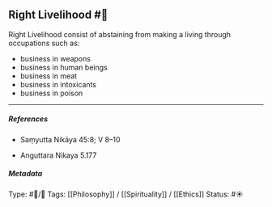## Right Livelihood #🧠 

Right Livelihood consist of abstaining from making a living through occupations such as:

- business in weapons
- business in human beings
- business in meat
- business in intoxicants
- business in poison

___

##### References

- Saṃyutta Nikāya 45:8; V 8–10

- Anguttara Nikaya 5.177

##### Metadata
Type: #🔵/🔵 
Tags: [[Philosophy]] / [[Spirituality]] / [[Ethics]]
Status: #☀️ 